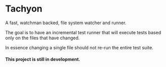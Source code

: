 Tachyon
===

A fast, watchman backed, file system watcher and runner.


The goal is to have an incremental test runner that will execute tests based only
on the files that have changed.

In essence changing a single file should not re-run the entire test suite.


#### This project is still in development.